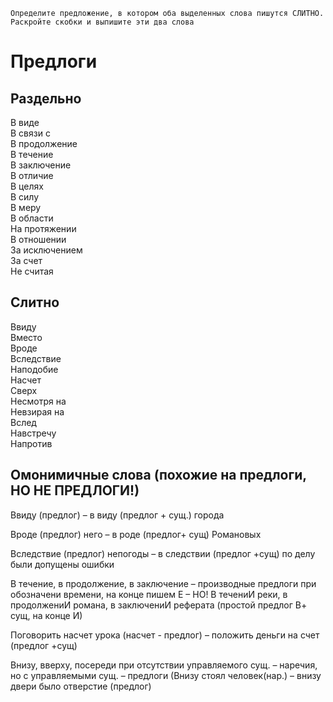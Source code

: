 ```
Определите предложение, в котором оба выделенных слова пишутся СЛИТНО. Раскройте скобки и выпишите эти два слова
```

# Предлоги
## Раздельно
В виде
<br>
В связи с
<br>
В продолжение
<br>
В течение
<br>
В заключение
<br>
В отличие
<br>
В целях
<br>
В силу
<br>
В меру
<br>
В области
<br>
На протяжении
<br>
В отношении
<br>
За исключением
<br>
За счет
<br>
Не считая
## Слитно
Ввиду
<br>
Вместо
<br>
Вроде
<br>
Вследствие
<br>
Наподобие
<br>
Насчет
<br>
Сверх
<br>
Несмотря на
<br>
Невзирая на
<br>
Вслед
<br>
Навстречу
<br>
Напротив

## Омонимичные слова (похожие на предлоги, НО НЕ ПРЕДЛОГИ!)
Ввиду (предлог) – в виду (предлог + сущ.) города 

Вроде (предлог) него – в роде (предлог+ сущ) Романовых

Вследствие (предлог) непогоды – в следствии (предлог +сущ) по делу были допущены ошибки

В течение, в продолжение, в заключение – производные предлоги при обозначени времени, на конце пишем Е – НО! В течениИ реки, в продолжениИ романа, в заключениИ реферата (простой предлог В+ сущ, на конце И)

Поговорить насчет урока (насчет - предлог) – положить деньги на счет (предлог +сущ)

Внизу, вверху, посереди при отсутствии управляемого сущ. – наречия, но с управляемыми сущ. – предлоги (Внизу стоял человек(нар.) – внизу двери было отверстие (предлог) 
